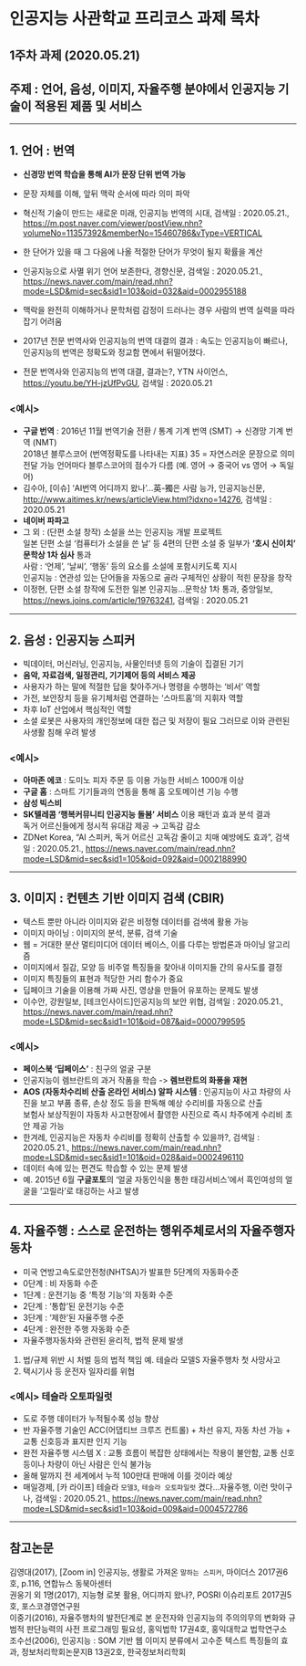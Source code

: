 # 인공지능 사관학교 프리코스 과제 목차

## 1주차 과제 (2020.05.21)
## 주제 : 언어, 음성, 이미지, 자율주행 분야에서 인공지능 기술이 적용된 제품 및 서비스

---------------------------------------

## 1. 언어 : 번역
+ **신경망 번역 학습을 통해 AI가 문장 단위 번역 가능**
+ 문장 자체를 이해, 앞뒤 맥락 순서에 따라 의미 파악 
 + 혁신적 기술이 만드는 새로운 미래, 인공지능 번역의 시대, 검색일 : 2020.05.21., https://m.post.naver.com/viewer/postView.nhn?volumeNo=11357392&memberNo=15460786&vType=VERTICAL
+ 한 단어가 있을 때 그 다음에 나올 적절한 단어가 무엇이 될지 확률을 계산 
 + 인공지능으로 사멸 위기 언어 보존한다, 경향신문, 검색일 : 2020.05.21., https://news.naver.com/main/read.nhn?mode=LSD&mid=sec&sid1=103&oid=032&aid=0002955188

+ 맥락을 완전히 이해하거나 문학처럼 감정이 드러나는 경우 사람의 번역 실력을 따라잡기 어려움
+ 2017년 전문 번역사와 인공지능의 번역 대결의 결과 : 속도는 인공지능이 빠르나, 인공지능의 번역은 정확도와 정교함 면에서 뒤떨어졌다. 
 + 전문 번역사와 인공지능의 번역 대결, 결과는?, YTN 사이언스, https://youtu.be/YH-jzUfPvGU, 검색일 : 2020.05.21

### <예시>
+ **구글 번역** : 2016년 11월 번역기술 전환 / 통계 기계 번역 (SMT) → 신경망 기계 번역 (NMT)  
 2018년 블루스코어 (번역정확도를 나타내는 지표) 35 = 자연스러운 문장으로 의미 전달 가능
 언어마다 블루스코어의 점수가 다름 (예. 영어 → 중국어 vs 영어 → 독일어)
 + 김수아, [이슈] ‘AI번역 어디까지 왔나’…英-獨은 사람 능가, 인공지능신문, http://www.aitimes.kr/news/articleView.html?idxno=14276, 검색일 : 2020.05.21
+ **네이버 파파고**
+ 그 외 : (단편 소설 창작)  소설을 쓰는 인공지능 개발 프로젝트  
일본 단편 소설 ‘컴퓨터가 소설을 쓴 날’ 등 4편의 단편 소설 중 일부가 **‘호시 신이치’ 문학상 1차 심사** 통과  
사람 : ‘언제’, ‘날씨’, ‘행동’ 등의 요소를 소설에 포함시키도록 지시  
인공지능 : 연관성 있는 단어들을 자동으로 골라 구체적인 상황이 적힌 문장을 창작 
 + 이정현, 단편 소설 창작에 도전한 일본 인공지능…문학상 1차 통과, 중앙일보, https://news.joins.com/article/19763241, 검색일 : 2020.05.21

---------------------------------------

## 2. 음성 : 인공지능 스피커
+ 빅데이터, 머신러닝, 인공지능, 사물인터넷 등의 기술이 집결된 기기
+ **음악, 자료검색, 일정관리, 기기제어 등의 서비스 제공**
+ 사용자가 하는 말에 적절한 답을 찾아주거나 명령을 수행하는 ‘비서’ 역할
+ 가전, 보안장치 등을 유기체처럼 연결하는 ‘스마트홈’의 지휘자 역할
+ 차후 IoT 산업에서 핵심적인 역할
+ 소셜 로봇은 사용자의 개인정보에 대한 접근 및 저장이 필요 그러므로 이와 관련된 사생활 침해 우려 발생
### <예시>
+ **아마존 에코** : 도미노 피자 주문 등 이용 가능한 서비스 1000개 이상
+ **구글 홈** : 스마트 기기들과의 연동을 통해 홈 오토메이션 기능 수행
+ **삼성 빅스비**
+ **SK텔레콤 ‘행복커뮤니티 인공지능 돌봄’ 서비스** 이용 패턴과 효과 분석 결과  
독거 어르신들에게 정시적 유대감 제공 → 고독감 감소 
 + ZDNet Korea, “AI 스피커, 독거 어르신 고독감 줄이고 치매 예방에도 효과”,  검색일 : 2020.05.21., https://news.naver.com/main/read.nhn?mode=LSD&mid=sec&sid1=105&oid=092&aid=0002188990

---------------------------------------

## 3. 이미지 : 컨텐츠 기반 이미지 검색 (CBIR)
+ 텍스트 뿐만 아니라 이미지와 같은 비정형 데이터를 검색에 활용 가능
+ 이미지 마이닝 : 이미지의 분석, 분류, 검색 기술
+ 웹 = 거대한 분산 멀티미디어 데이터 베이스, 이를 다루는 방법론과 마이닝 알고리즘
+ 이미지에서 질감, 모양 등 비주얼 특징들을 찾아내 이미지들 간의 유사도를 결정
+ 이미지 특징들의 표현과 적당한 거리 함수가 중요
+ 딥페이크 기술을 이용해 가짜 사진, 영상을 만들어 유포하는 문제도 발생 
 + 이수안, 강원일보, [테크인사이드]인공지능의 보안 위협, 검색일 : 2020.05.21., https://news.naver.com/main/read.nhn?mode=LSD&mid=sec&sid1=101&oid=087&aid=0000799595

### <예시>
+ **페이스북 ‘딥페이스’** : 친구의 얼굴 구분
+ 인공지능이 렘브란트의 과거 작품을 학습 -> **렘브란트의 화풍을 재현**
+ **AOS (자동차수리비 산출 온라인 서비스) 알파 시스템** : 인공지능이 사고 차량의 사진을 보고 부품 종류, 손상 정도 등을 판독해 예상 수리비를 자동으로 산출  
보험사 보상직원이 자동차 사고현장에서 촬영한 사진으로 즉시 차주에게 수리비 초안 제공 가능 
 + 한겨레, 인공지능은 자동차 수리비를 정확히 산출할 수 있을까?, 검색일 : 2020.05.21., https://news.naver.com/main/read.nhn?mode=LSD&mid=sec&sid1=101&oid=028&aid=0002496110
+ 데이터 속에 있는 편견도 학습할 수 있는 문제 발생
+ 예. 2015년 6월 **구글포토**의 ‘얼굴 자동인식을 통한 태깅서비스’에서 흑인여성의 얼굴을 ‘고릴라’로 태깅하는 사고 발생

---------------------------------------

## 4. 자율주행 : 스스로 운전하는 행위주체로서의 자율주행자동차
+ 미국 연방고속도로안전청(NHTSA)가 발표한 5단계의 자동화수준
 + 0단계 : 비 자동화 수준
 + 1단계 : 운전기능 중 ‘특정 기능’의 자동화 수준
 + 2단계 : ‘통합’된 운전기능 수준
 + 3단계 : ‘제한’된 자율주행 수준
 + 4단계 : 완전한 주행 자동화 수준
+ 자율주행자동차와 관련된 윤리적, 법적 문제 발생
 1. 법/규제 위반 시 처벌 등의 법적 책임 예. 테슬라 모델S 자율주행차 첫 사망사고
 2. 택시기사 등 운전자 일자리를 위협

### <예시> 테슬라 오토파일럿   
+ 도로 주행 데이터가 누적될수록 성능 향상  
+ 반 자율주행 기술인 ACC(어댑티브 크루즈 컨트롤) + 차선 유지, 자동 차선 가능 + 교통 신호등과 표지판 인지 기능  
+ 완전 자율주행 시스템 X : 교통 흐름이 복잡한 상태에서는 작용이 불안함, 교통 신호등이나 차량이 아닌 사람은 인식 불가능  
+ 올해 말까지 전 세계에서 누적 100만대 판매에 이를 것이라 예상  
 + 매일경제, [카 라이프] 테슬라 `모델3`, `테슬라 오토파일럿` 켰다…자율주행, 이런 맛이구나, 검색일 : 2020.05.21., https://news.naver.com/main/read.nhn?mode=LSD&mid=sec&sid1=103&oid=009&aid=0004572786
---------------------------------------

## 참고논문

김영대(2017), [Zoom in] 인공지능, 생활로 가져온 `말하는 스피커`, 마이더스 2017권6호, p.116, 연합뉴스 동북아센터  
권웅기 외 1명(2017), 지능형 로봇 활용, 어디까지 왔나?, POSRI 이슈리포트 2017권5호, 포스코경영연구원  
이중기(2016), 자율주행차의 발전단계로 본 운전자와 인공지능의 주의의무의 변화와 규범적 판단능력의 사전 프로그래밍 필요성, 홍익법학 17권4호, 홍익대학교 법학연구소  
조수선(2006), 인공지능 : SOM 기반 웹 이미지 분류에서 고수준 텍스트 특징들의 효과, 정보처리학회논문지B 13권2호, 한국정보처리학회
